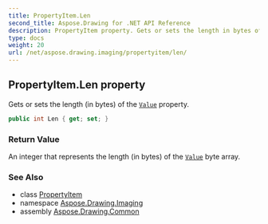 ```yaml
---
title: PropertyItem.Len
second_title: Aspose.Drawing for .NET API Reference
description: PropertyItem property. Gets or sets the length in bytes of the Value property
type: docs
weight: 20
url: /net/aspose.drawing.imaging/propertyitem/len/
---
```

## PropertyItem.Len property

Gets or sets the length (in bytes) of the [`Value`](../value/) property.

```csharp
public int Len { get; set; }
```

### Return Value

An integer that represents the length (in bytes) of the [`Value`](../value/) byte array.

### See Also

* class [PropertyItem](../)
* namespace [Aspose.Drawing.Imaging](../../propertyitem/)
* assembly [Aspose.Drawing.Common](../../../)


